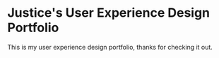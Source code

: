 # Justice's User Experience Design Portfolio
This is my user experience design portfolio, thanks for checking it out. 
